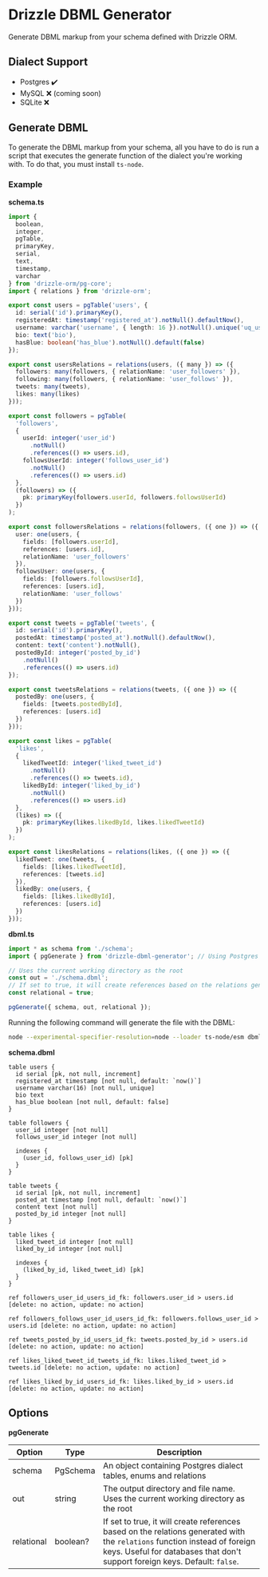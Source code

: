 # Drizzle DBML Generator

Generate DBML markup from your schema defined with Drizzle ORM.

## Dialect Support

- Postgres ✔️
- MySQL ❌ (coming soon)
- SQLite ❌

## Generate DBML

To generate the DBML markup from your schema, all you have to do is run a script that executes the generate function of the dialect you're working with. To do that, you must install `ts-node`.

### Example

**schema.ts**

```ts
import {
  boolean,
  integer,
  pgTable,
  primaryKey,
  serial,
  text,
  timestamp,
  varchar
} from 'drizzle-orm/pg-core';
import { relations } from 'drizzle-orm';

export const users = pgTable('users', {
  id: serial('id').primaryKey(),
  registeredAt: timestamp('registered_at').notNull().defaultNow(),
  username: varchar('username', { length: 16 }).notNull().unique('uq_users_username'),
  bio: text('bio'),
  hasBlue: boolean('has_blue').notNull().default(false)
});

export const usersRelations = relations(users, ({ many }) => ({
  followers: many(followers, { relationName: 'user_followers' }),
  following: many(followers, { relationName: 'user_follows' }),
  tweets: many(tweets),
  likes: many(likes)
}));

export const followers = pgTable(
  'followers',
  {
    userId: integer('user_id')
      .notNull()
      .references(() => users.id),
    followsUserId: integer('follows_user_id')
      .notNull()
      .references(() => users.id)
  },
  (followers) => ({
    pk: primaryKey(followers.userId, followers.followsUserId)
  })
);

export const followersRelations = relations(followers, ({ one }) => ({
  user: one(users, {
    fields: [followers.userId],
    references: [users.id],
    relationName: 'user_followers'
  }),
  followsUser: one(users, {
    fields: [followers.followsUserId],
    references: [users.id],
    relationName: 'user_follows'
  })
}));

export const tweets = pgTable('tweets', {
  id: serial('id').primaryKey(),
  postedAt: timestamp('posted_at').notNull().defaultNow(),
  content: text('content').notNull(),
  postedById: integer('posted_by_id')
    .notNull()
    .references(() => users.id)
});

export const tweetsRelations = relations(tweets, ({ one }) => ({
  postedBy: one(users, {
    fields: [tweets.postedById],
    references: [users.id]
  })
}));

export const likes = pgTable(
  'likes',
  {
    likedTweetId: integer('liked_tweet_id')
      .notNull()
      .references(() => tweets.id),
    likedById: integer('liked_by_id')
      .notNull()
      .references(() => users.id)
  },
  (likes) => ({
    pk: primaryKey(likes.likedById, likes.likedTweetId)
  })
);

export const likesRelations = relations(likes, ({ one }) => ({
  likedTweet: one(tweets, {
    fields: [likes.likedTweetId],
    references: [tweets.id]
  }),
  likedBy: one(users, {
    fields: [likes.likedById],
    references: [users.id]
  })
}));
```

**dbml.ts**

```ts
import * as schema from './schema';
import { pgGenerate } from 'drizzle-dbml-generator'; // Using Postgres for this example

// Uses the current working directory as the root
const out = './schema.dbml';
// If set to true, it will create references based on the relations generated with the `relations` function instead of foreign keys
const relational = true;

pgGenerate({ schema, out, relational });
```

Running the following command will generate the file with the DBML:

```bash
node --experimental-specifier-resolution=node --loader ts-node/esm dbml.ts
```

**schema.dbml**

```dbml
table users {
  id serial [pk, not null, increment]
  registered_at timestamp [not null, default: `now()`]
  username varchar(16) [not null, unique]
  bio text
  has_blue boolean [not null, default: false]
}

table followers {
  user_id integer [not null]
  follows_user_id integer [not null]

  indexes {
    (user_id, follows_user_id) [pk]
  }
}

table tweets {
  id serial [pk, not null, increment]
  posted_at timestamp [not null, default: `now()`]
  content text [not null]
  posted_by_id integer [not null]
}

table likes {
  liked_tweet_id integer [not null]
  liked_by_id integer [not null]

  indexes {
    (liked_by_id, liked_tweet_id) [pk]
  }
}

ref followers_user_id_users_id_fk: followers.user_id > users.id [delete: no action, update: no action]

ref followers_follows_user_id_users_id_fk: followers.follows_user_id > users.id [delete: no action, update: no action]

ref tweets_posted_by_id_users_id_fk: tweets.posted_by_id > users.id [delete: no action, update: no action]

ref likes_liked_tweet_id_tweets_id_fk: likes.liked_tweet_id > tweets.id [delete: no action, update: no action]

ref likes_liked_by_id_users_id_fk: likes.liked_by_id > users.id [delete: no action, update: no action]
```

## Options

**pgGenerate**

| Option     | Type     | Description                                                                                                                                                                                               |
| ---------- | -------- | --------------------------------------------------------------------------------------------------------------------------------------------------------------------------------------------------------- |
| schema     | PgSchema | An object containing Postgres dialect tables, enums and relations                                                                                                                                         |
| out        | string   | The output directory and file name. Uses the current working directory as the root                                                                                                                        |
| relational | boolean? | If set to true, it will create references based on the relations generated with the `relations` function instead of foreign keys. Useful for databases that don't support foreign keys. Default: `false`. |
